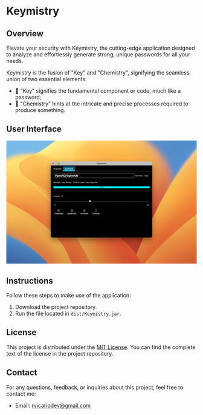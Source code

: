 # Keymistry

## Overview

Elevate your security with Keymistry, the cutting-edge application designed to analyze and effortlessly generate strong, unique passwords for all your needs.

Keymistry is the fusion of "Key" and "Chemistry", signifying the seamless union of two essential elements:

- 🔑 "Key" signifies the fundamental component or code, much like a password;
- 🧪 "Chemistry" hints at the intricate and precise processes required to produce something.

## User Interface

![1](https://github.com/robertovicario/Keymistry/blob/cd332fa8426a246bd4e96438958e87cb1c2dc499/img/1.png)

## Instructions

Follow these steps to make use of the application:

1. Download the project repository.
2. Run the file located in `dist/Keymistry.jar`.

## License

This project is distributed under the [MIT License](https://opensource.org/licenses/MIT). You can find the complete text of the license in the project repository.

## Contact

For any questions, feedback, or inquiries about this project, feel free to contact me:

- Email: [rvicariodev@gmail.com](mailto:rvicariodev@gmail.com)

